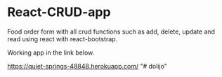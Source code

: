# React-CRUD-app
Food order form with all crud functions such as add, delete, update and read using react with react-bootstrap.

Working app in the link below.

https://quiet-springs-48848.herokuapp.com/
"# dolijo" 
